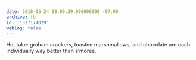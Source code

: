 ```yaml
---
date: 2018-05-24 08:00:29.000000000 -07:00
archive: fb
id: '1527174029'
weblog: false
---
```


Hot take: graham crackers, toasted marshmallows, and chocolate are each individually way better than s’mores.
